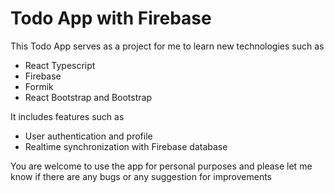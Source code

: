 # Todo App with Firebase

This Todo App serves as a project for me to learn new technologies such as

- React Typescript
- Firebase
- Formik
- React Bootstrap and Bootstrap

It includes features such as

- User authentication and profile
- Realtime synchronization with Firebase database

You are welcome to use the app for personal purposes and please let me know if there are any bugs or any suggestion for improvements
